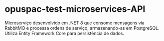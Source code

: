 # opuspac-test-microservices-API
Microserviço desenvolvido em .NET 8 que consome mensagens via RabbitMQ e processa ordens de serviço, armazenando-as em PostgreSQL. Utiliza Entity Framework Core para persistência de dados.
